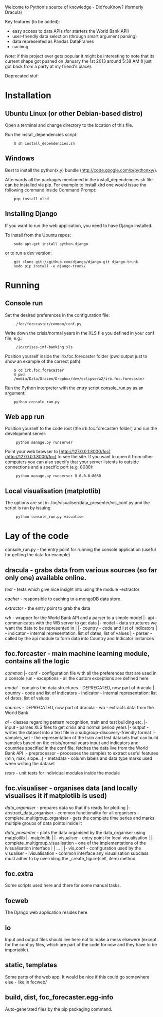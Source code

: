 Welcome to Python's source of knowledge - DidYouKnow? (formerly Dracula)

Key features (to be added):

 - easy access to data APIs (for starters the World Bank API)
 - user-friendly data selection (through smart argument parsing)
 - data represented as Pandas DataFrames
 - caching

*Note:* if this project ever gets popular it might be interesting to note that its current shape got pushed 
on January the 1st 2013 around 5:38 AM (I just got back from a party at my friend's place).

Deprecated stuf:

Installation
===========

Ubuntu Linux (or other Debian-based distro)
--------------------------------------
Open a terminal and change directory to the location of this file.

Run the install_dependencies script:

        $ sh install_dependencies.sh

Windows
-------
Best to install the python(x,y) bundle (http://code.google.com/p/pythonxy/).

Afterwards all the packages mentioned in the install_dependencies.sh file can be installed via pip. For example to install xlrd one would issue the following command inside Command Prompt:

        pip install xlrd


Installing Django
---------------
If you want to run the web application, you need to have Django installed.

To install from the Ubuntu repos:

        sudo apt-get install python-django

or to run a dev version:

        git clone git://github.com/django/django.git django-trunk
        sudo pip install -e django-trunk/

Running
=======

Console run
----------

Set the desired preferences in the configuration file:

        ./foc/forecaster/common/conf.py

Write down the crisis/normal years in the XLS file you defined in your conf file, e.g.:

        ./io/crises-imf-banking.xls

Position yourself inside the irb.foc.forecaster folder (pwd output just to show an example of the correct path):

        $ cd irb.foc.forecaster
        $ pwd
        /media/Data/Drazen/Dropbox/dev/eclipse/w2/irb.foc.forecaster

Run the Python interpreter with the entry script console_run.py as an argument:

        python console_run.py

Web app run
----------
Position yourself to the code root (the irb.foc.forecaster/ folder) and run the development server:

         python manage.py runserver

Point your web browser to [http://127.0.0.1:8000/foc](http://127.0.0.1:8000/foc) to see the site. If you want to open it from other computers you can also specify that your server listents to outside connections and a specific port (e.g. 8080):

         python manage.py runserver 0.0.0.0:8080

Local visualisation (matplotlib)
--------------------------------

The options are set in .foc/visualiser/data_presenter/vis_conf.py and the script is run by issuing:

         python console_run.py visualise

Lay of the code
================

console_run.py - the entry point for running the console application (useful for getting the data for example)

dracula - grabs data from various sources (so far only one) available online.
-------

*test* - tests which give nice insight into using the module
\-extractor

*cacher* - responsible to caching to a mongoDB data store.

*extractor* - the entry point to grab the data

*wb* - wrapper for the World Bank API and a parser to a simple model
|- api - communicates with the WB server to get data
|- model - data structures we want the data to be represented in
|    |- country - code and list of indicators
|    \- indicator - internal representation: list of dates, list of values
|
\- parser - called by the api module to form data into Country and Indicator instances


foc.forcaster - main machine learning module, contains all the logic
-----------------------

*common*
|- conf - configuration file with all the preferences that are used in a console run
\- exceptions - all the custom exceptions are defined here

*model* - contains the data structures - DEPRECATED, now part of dracula
|- country - code and list of indicators
\- indicator - internal representation: list of dates, list of values

*sources* - DEPRECATED, now part of dracula
\- wb - extracts data from the World Bank

*ai* - classes regarding pattern recognition, train and test building etc.
|- input - parses XLS files to get crisis and normal period years
|- output - writes the dataset into a text file in a subgroup-discovery-friendly format
|- samples_set - the representation of the train and test datasets that can build samples based on the crisis/normal years input and indicators and countries specified in the conf file; fetches the data live from the World Bank API
|- preprocessor - processes the samples to extract useful features (min, max, slope...)
\- metadata - column labels and data type marks used when writing the dataset

*tests* - unit tests for individual modules inside the module


foc.visualiser - organises data (and locally visualises it if matplotlib is used)
----------------------
*data_organiser* - prepares data so that it's ready for plotting
|- abstract_data_organiser - common functionality for all organisers
\- complete_multigroup_organiser - gets the complete time series and marks multiple groups of data points inside it

*data_presenter* - plots the data organised by the data_organiser using matplotlib
|- matplotlib
|   |- visualiser - entry point for local visualisation
|   |- complete_multigroup_visualisation - one of the implementations of the ivisualisation interface
|   | ...
| 
|- vis_conf - configuration used by the visualiser
\- ivisualisation - common interface any visualisation subclass must adher to by overriding the _create_figure(self, item) method


foc.extra
----------
Some scripts used here and there for some manual tasks.


focweb
------
The Django web application resides here.

io
--
Input and output files should live here not to make a mess elsewere (except for the conf.py files, which are part of the code for now and they have to be importable).

static, templates
----------------
Some parts of the web app. It would be nice if this could go somewhere else - like in focweb/

build, dist, foc_forecaster.egg-info
--------------------------------
Auto-generated files by the pip packaging command.
